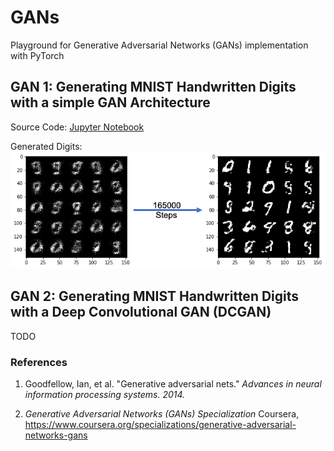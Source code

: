 # GANs
Playground for Generative Adversarial Networks (GANs) implementation with PyTorch

## GAN 1: Generating MNIST Handwritten Digits with a simple GAN Architecture
Source Code: [Jupyter Notebook](GAN1.ipynb)

Generated Digits:
![](./assets/GAN1.png)



## GAN 2: Generating MNIST Handwritten Digits with a Deep Convolutional GAN (DCGAN)
TODO

### References
1. Goodfellow, Ian, et al. "Generative adversarial nets." 
*Advances in neural information processing systems. 2014.*

2. *Generative Adversarial Networks (GANs) Specialization*
Coursera, https://www.coursera.org/specializations/generative-adversarial-networks-gans
